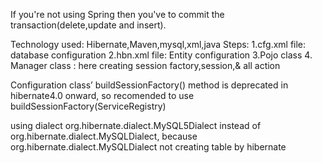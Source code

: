 If you're not using Spring then you've to commit the transaction(delete,update and insert). 


Technology used: Hibernate,Maven,mysql,xml,java
Steps:
1.cfg.xml file: database configuration
2.hbn.xml file: Entity configuration
3.Pojo class
4. Manager class : here creating session factory,session,& all action

Configuration class’ buildSessionFactory() method is deprecated in hibernate4.0 onward, so recomended to use buildSessionFactory(ServiceRegistry)
 
 using dialect org.hibernate.dialect.MySQL5Dialect instead of org.hibernate.dialect.MySQLDialect, because org.hibernate.dialect.MySQLDialect not creating table by hibernate 

